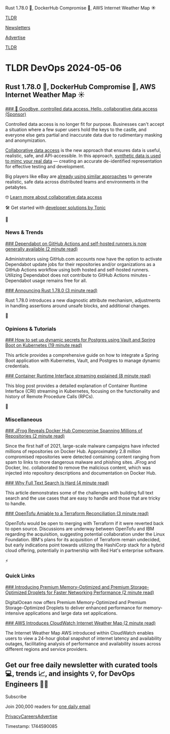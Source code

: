 Rust 1.78.0 🦀, DockerHub Compromise 🥷, AWS Internet Weather Map ☀️

[TLDR](/)

[Newsletters](/newsletters)

[Advertise](https://advertise.tldr.tech/)

[TLDR](/)

# TLDR DevOps 2024-05-06

## Rust 1.78.0 🦀, DockerHub Compromise 🥷, AWS Internet Weather Map ☀️

### 

[### 👋 Goodbye, controlled data access. Hello, collaborative data access (Sponsor)](https://www.tonic.ai/start-here?utm_source=tldr&amp;utm_campaign=20240506&amp;utm_medium=newsletter&amp;utm_term=devops)

Controlled data access is no longer fit for purpose. Businesses can't accept a situation where a few super users hold the keys to the castle, and everyone else gets partial and inaccurate data due to rudimentary masking and anonymization.

[Collaborative data access](https://www.tonic.ai/start-here?utm_source=tldr-devops&utm_campaign=20240506) is the new approach that ensures data is useful, realistic, safe, and API-accessible. In this approach, [synthetic data is used to mimc your real data](https://www.tonic.ai/start-here?utm_source=tldr-devops&utm_campaign=20240506) — creating an accurate de-identified representation for effective testing and development.

Big players like eBay are [already using similar approaches](https://www.tonic.ai/start-here?utm_source=tldr-devops&utm_campaign=20240506) to generate realistic, safe data across distributed teams and environments in the petabytes.

🤓 [Learn more about collaborative data access](https://www.tonic.ai/start-here?utm_source=tldr-devops&utm_campaign=20240506)

🛠️ Get started with [developer solutions by Tonic](https://www.tonic.ai/start-here?utm_source=tldr-devops&utm_campaign=20240506)

📱

### News & Trends

[### Dependabot on GitHub Actions and self-hosted runners is now generally available (2 minute read)](https://github.blog/2024-05-02-dependabot-on-github-actions-and-self-hosted-runners-is-now-generally-available/?utm_source=tldrdevops)

Administrators using GitHub.com accounts now have the option to activate Dependabot update jobs for their repositories and/or organizations as a GitHub Actions workflow using both hosted and self-hosted runners. Utilizing Dependabot does not contribute to GitHub Actions minutes - Dependabot usage remains free for all.

[### Announcing Rust 1.78.0 (3 minute read)](https://blog.rust-lang.org/2024/05/02/Rust-1.78.0.html?utm_source=tldrdevops)

Rust 1.78.0 introduces a new diagnostic attribute mechanism, adjustments in handling assertions around unsafe blocks, and additional changes.

🚀

### Opinions & Tutorials

[### How to set up dynamic secrets for Postgres using Vault and Spring Boot on Kubernetes (19 minute read)](https://www.medium.com/@martin.hodges/how-to-set-up-dynamic-secrets-for-postgres-using-vault-and-spring-boot-on-kubernetes-757f759d22b4?utm_source=tldrdevops)

This article provides a comprehensive guide on how to integrate a Spring Boot application with Kubernetes, Vault, and Postgres to manage dynamic credentials.

[### Container Runtime Interface streaming explained (8 minute read)](https://kubernetes.io/blog/2024/05/01/cri-streaming-explained/?utm_source=tldrdevops)

This blog post provides a detailed explanation of Container Runtime Interface (CRI) streaming in Kubernetes, focusing on the functionality and history of Remote Procedure Calls (RPCs).

🎁

### Miscellaneous

[### JFrog Reveals Docker Hub Compromise Spanning Millions of Repositories (2 minute read)](https://cloudnativenow.com/topics/cloudnativedevelopment/docker/jfrog-reveals-docker-hub-compromise-spanning-millions-of-repositories/?utm_source=tldrdevops)

Since the first half of 2021, large-scale malware campaigns have infected millions of repositories on Docker Hub. Approximately 2.8 million compromised repositories were detected containing content ranging from spam to links to more dangerous malware and phishing sites. JFrog and Docker, Inc. collaborated to remove the malicious content, which was injected into repository descriptions and documentation on Docker Hub.

[### Why Full Text Search Is Hard (4 minute read)](https://transactional.blog/blog/2023-why-full-text-search-is-hard?utm_source=tldrdevops)

This article demonstrates some of the challenges with building full text search and the use cases that are easy to handle and those that are tricky to handle.

[### OpenTofu Amiable to a Terraform Reconciliation (3 minute read)](https://thenewstack.io/opentofu-amiable-to-a-terraform-reconciliation/?utm_source=tldrdevops)

OpenTofu would be open to merging with Terraform if it were reverted back to open source. Discussions are underway between OpenTofu and IBM regarding the acquisition, suggesting potential collaboration under the Linux Foundation. IBM's plans for its acquisition of Terraform remain undecided, but early indications point towards utilizing the HashiCorp stack for a hybrid cloud offering, potentially in partnership with Red Hat's enterprise software.

⚡️

### Quick Links

[### Introducing Premium Memory-Optimized and Premium Storage-Optimized Droplets for Faster Networking Performance (2 minute read)](https://www.digitalocean.com/blog/introducing-premium-memory-optimized-and-storage-optimized-droplets?utm_source=tldrdevops)

DigitalOcean now offers Premium Memory-Optimized and Premium Storage-Optimized Droplets to deliver enhanced performance for memory-intensive applications and large data set applications.

[### AWS Introduces CloudWatch Internet Weather Map (2 minute read)](https://www.infoq.com/news/2024/05/cloudwatch-internet-weather-map/?utm_source=tldrdevops)

The Internet Weather Map AWS introduced within CloudWatch enables users to view a 24-hour global snapshot of internet latency and availability outages, facilitating analysis of performance and availability issues across different regions and service providers.

## Get our free daily newsletter with curated tools 💻, trends 📈, and insights 💡, for DevOps Engineers 👨‍💻

Subscribe

Join 200,000 readers for [one daily email](/api/latest/devops)

[Privacy](/privacy)[Careers](https://jobs.ashbyhq.com/tldr.tech)[Advertise](/devops/advertise)

Timestamp: 1744590085